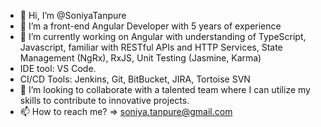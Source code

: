 - 👋 Hi, I’m @SoniyaTanpure
- 👀 I’m a front-end Angular Developer with 5 years of experience
- 🌱 I’m currently working on Angular with understanding of TypeScript, Javascript, familiar with RESTful APIs and HTTP Services, State Management (NgRx), RxJS, Unit Testing (Jasmine, Karma)
- IDE tool: VS Code.
- CI/CD Tools: Jenkins, Git, BitBucket, JIRA, Tortoise SVN
- 💞️ I’m looking to collaborate with a talented team where I can utilize my skills to contribute to innovative projects.
- 📫 How to reach me? => soniya.tanpure@gmail.com

<!---
SoniyaTanpure/SoniyaTanpure is a ✨ special ✨ repository because its `README.md` (this file) appears on your GitHub profile.
You can click the Preview link to take a look at your changes.
--->
